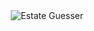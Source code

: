 <div align="center">
  <img src="https://cdn.discordapp.com/attachments/1005346113043316766/1146002046093377536/biglogo.png" alt="Estate Guesser">
</div>
